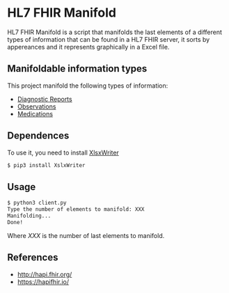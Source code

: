 # HL7 FHIR Manifold
HL7 FHIR Manifold is a script that manifolds the last elements of a different types of information that can be found in a HL7 FHIR server, it sorts by appereances and it represents graphically in a Excel file.

## Manifoldable information types
This project manifold the following types of information:
- [Diagnostic Reports](http://hl7.org/fhir/R4/diagnosticreport.html)
- [Observations](http://hl7.org/fhir/R4/observation.html)
- [Medications](http://hl7.org/fhir/R4/medication.html)

## Dependences
To use it, you need to install [XlsxWriter](https://github.com/jmcnamara/XlsxWriter)

```sh
$ pip3 install XslxWriter
```

## Usage
```sh
$ python3 client.py
Type the number of elements to manifold: XXX
Manifolding...
Done!
```
Where *XXX* is the number of last elements to manifold.

## References
- http://hapi.fhir.org/
- https://hapifhir.io/